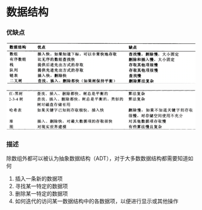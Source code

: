 # 数据结构

### 优缺点

![image-20200404195920774](all_images/image-20200404195920774.png)

![image-20200404195955696](all_images/image-20200404195955696.png)

### 描述

除数组外都可以被认为抽象数据结构（ADT），对于大多数数据结构都需要知道如何

1. 插入一条新的数据项
2. 寻找某一特定的数据项
3. 删除某一特定的数据项
4. 如何迭代的访问某一数据结构中的各数据项，以便进行显示或其他操作
